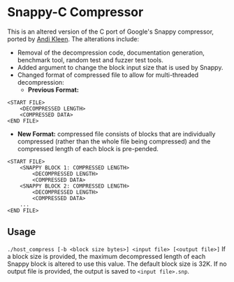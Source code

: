 # Snappy-C Compressor

This is an altered version of the C port of Google's Snappy compressor, ported by [Andi Kleen](http://github.com/andikleen/snappy-c). The alterations include:

* Removal of the decompression code, documentation generation, benchmark tool, random test and fuzzer test tools.
* Added argument to change the block input size that is used by Snappy.
* Changed format of compressed file to allow for multi-threaded decompression:
  * __Previous Format:__
```
<START FILE>
    <DECOMPRESSED LENGTH>
    <COMPRESSED DATA>
<END FILE>
```
  * __New Format:__ compressed file consists of blocks that are individually compressed (rather than the whole file being compressed) and the compressed length of each block is pre-pended.
```
<START FILE>
    <SNAPPY BLOCK 1: COMPRESSED LENGTH>
        <DECOMPRESSED LENGTH>
        <COMPRESSED DATA>
    <SNAPPY BLOCK 2: COMPRESSED LENGTH>
        <DECOMPRESSED LENGTH>
        <COMPRESSED DATA>
    ...
<END FILE>
```

## Usage
```./host_compress [-b <block size bytes>] <input file> [<output file>]```
If a block size is provided, the maximum decompressed length of each Snappy block is altered to use this value. The default block size is 32K.
If no output file is provided, the output is saved to `<input file>.snp`.
